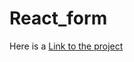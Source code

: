 # React_form

Here is a <a href='http://mantaransingh.github.io/React_form'>Link to the project</a>
